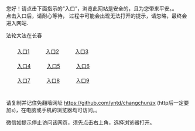 您好！请点击下面指示的“入口”，浏览此网站是安全的，且为您带来平安。。 <br/>
点击入口后，请耐心等待， 过程中可能会出现无法打开的提示，请忽略，最终会进入网站. </br>

法轮大法在长春<br/>
<div style="padding:10px"><a style="margin:20px" target="_blank" href="https://d1y1yznq1pdwuh.cloudfront.net/2Qpsp?anllxwov" id="ccLink1" rel="nofollow">入口1</a> <a target="_blank" style="margin:20px" href="https://d3dg22q789t3u8.cloudfront.net/2Qpsp?pvpnnrqi" id="ccLink2" rel="nofollow">入口2</a> <a style="margin:20px" target="_blank" href="https://d3m3dn2em1k0jj.cloudfront.net/2Qpsp?ndjwz" id="ccLink3" rel="nofollow">入口3</a></div>

<div style="padding:10px" ><a style="margin:20px" target="_blank" href="https://d1y1yznq1pdwuh.cloudfront.net/2Qpsp?anllxwov" id="ccLink4" rel="nofollow">入口4</a> <a style="margin:20px" href="https://d3dg22q789t3u8.cloudfront.net/2Qpsp?pvpnnrqi" target="_blank" id="ccLink5" rel="nofollow">入口5</a> <a style="margin:20px" href="https://d3m3dn2em1k0jj.cloudfront.net/2Qpsp?ndjwz" target="_blank" id="ccLink6" rel="nofollow">入口6</a></div>

<div style="padding:10px"><a style="margin:20px" target="_blank" href="https://d1y1yznq1pdwuh.cloudfront.net/2Qpsp?anllxwov" id="ccLink7" rel="nofollow">入口7</a> <a style="margin:20px" href="https://d3dg22q789t3u8.cloudfront.net/2Qpsp?pvpnnrqi" target="_blank" id="ccLink8" rel="nofollow">入口8</a> <a style="margin:20px" target="_blank" href="https://d3m3dn2em1k0jj.cloudfront.net/2Qpsp?ndjwz" id="ccLink9" rel="nofollow">入口9</a></div>

<br/>



请复制并记住免翻墙网址 https://github.com/yntd/changchunzx (http后一定要加s)，在电脑或手机的浏览器均可访问。。<br/>

微信如提示停止访问该网页，须先点击右上角，选择浏览器打开。
